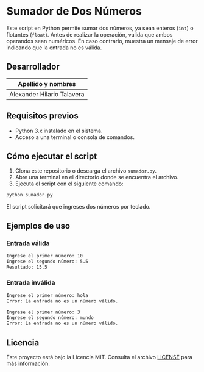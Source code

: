 # Sumador de Dos Números

Este script en Python permite sumar dos números, ya sean enteros (`int`) o flotantes (`float`). Antes de realizar la operación, valida que ambos operandos sean numéricos. En caso contrario, muestra un mensaje de error indicando que la entrada no es válida.

## Desarrollador    
   
   | Apellido y nombres         |
   |----------------------------|
   | Alexander Hilario Talavera |


## Requisitos previos

- Python 3.x instalado en el sistema.
- Acceso a una terminal o consola de comandos.

## Cómo ejecutar el script

1. Clona este repositorio o descarga el archivo `sumador.py`.
2. Abre una terminal en el directorio donde se encuentra el archivo.
3. Ejecuta el script con el siguiente comando:

```bash
python sumador.py
```

El script solicitará que ingreses dos números por teclado.

## Ejemplos de uso

### Entrada válida

```bash
Ingrese el primer número: 10  
Ingrese el segundo número: 5.5  
Resultado: 15.5
```

### Entrada inválida

```bash
Ingrese el primer número: hola  
Error: La entrada no es un número válido.
```

```bash
Ingrese el primer número: 3  
Ingrese el segundo número: mundo  
Error: La entrada no es un número válido.
```

## Licencia

Este proyecto está bajo la Licencia MIT. Consulta el archivo [LICENSE](LICENSE) para más información.
```

